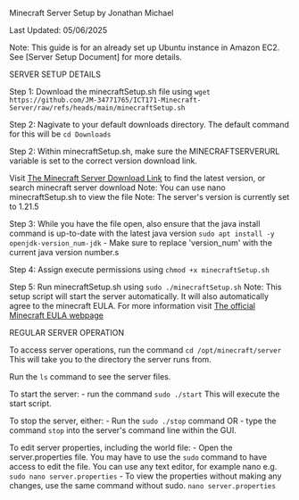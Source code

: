 Minecraft Server Setup
by Jonathan Michael

Last Updated: 05/06/2025

Note: This guide is for an already set up Ubuntu instance in Amazon EC2. See [Server Setup Document] for more details.  

SERVER SETUP DETAILS

Step 1: Download the minecraftSetup.sh file using `wget https://github.com/JM-34771765/ICT171-Minecraft-Server/raw/refs/heads/main/minecraftSetup.sh`

Step 2: Nagivate to your default downloads directory. The default command for this will be ```cd Downloads```

Step 2: Within minecraftSetup.sh, make sure the MINECRAFTSERVERURL variable is set to the correct version download link. 

Visit [The Minecraft Server Download Link](https://www.minecraft.net/en-us/download/server) to find the latest version, or search minecraft server download
    Note: You can use nano minecraftSetup.sh to view the file
    Note: The server's version is currently set to 1.21.5

Step 3: While you have the file open, also ensure that the java install command is up-to-date with the latest java version ```sudo apt install -y openjdk-version_num-jdk```
    - Make sure to replace 'version_num' with the current java version number.s

Step 4: Assign execute permissions using `chmod +x minecraftSetup.sh` 

Step 5: Run minecraftSetup.sh using ```sudo ./minecraftSetup.sh```
    Note: This setup script will start the server automatically. It will also automatically agree to the minecraft EULA. 
    For more information visit [The official Minecraft EULA webpage](https://www.minecraft.net/en-us/eula)

    
REGULAR SERVER OPERATION

To access server operations, run the command ```cd /opt/minecraft/server``` This will take you to the directory the server runs from. 

Run the `ls` command to see the server files.

To start the server:
    - run the command `sudo ./start` This will execute the start script. 

To stop the server, either:
    - Run the `sudo ./stop` command
    OR
    - type the command `stop` into the server's command line within the GUI.

To edit server properties, including the world file:
    - Open the server.properties file. You may have to use the `sudo` command to have access to edit the file. You can use any text editor, for example nano e.g. `sudo nano server.properties`
    - To view the properties without making any changes, use the same command without sudo. `nano server.properties`
